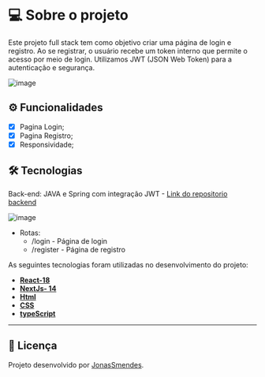 # 💻 Sobre o projeto

Este projeto full stack tem como objetivo criar uma página de login e registro. Ao se registrar, o usuário recebe um token interno que permite o acesso por meio de login. Utilizamos JWT (JSON Web Token) para a autenticação e segurança.

![image](https://github.com/user-attachments/assets/8a525f5e-6d7d-4483-a42d-a4cd792d209b)


## ⚙️ Funcionalidades

- [x]  Pagina Login;
- [x]  Pagina Registro;
- [X]  Responsividade;

## 🛠 Tecnologias

Back-end: JAVA e Spring com integração JWT - [Link do repositorio backend](https://github.com/JonasSMendes/java-auth-login-api)

![image](https://github.com/user-attachments/assets/94bb0bde-d56c-4fda-9cef-475ba72a9f08)

* Rotas:
  * /login - Página de login
  * /register - Página de registro



As seguintes tecnologias foram utilizadas no desenvolvimento do projeto:

- **[React-18](https://react.dev/community)**
- **[NextJs- 14](https://nextjs.org/docs)**
- **[Html](https://developer.mozilla.org/pt-BR/docs/Web/HTML)**
- **[CSS](https://developer.mozilla.org/pt-BR/docs/Web/CSS)**
- **[typeScript](https://www.typescriptlang.org/docs/)**

---


## 📝 Licença

Projeto desenvolvido por [JonasSmendes](https://repositorio-jonas-mendes.vercel.app/).
